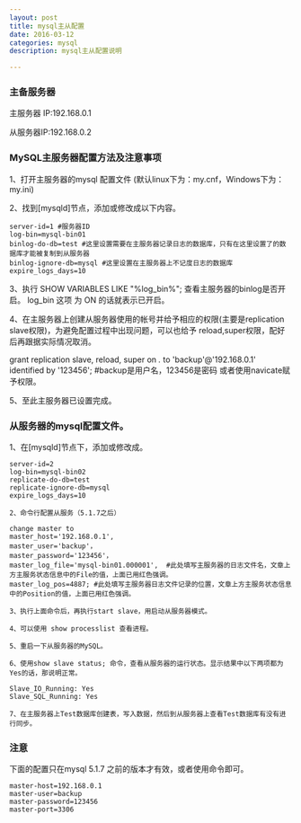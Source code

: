 ```yaml
---
layout: post
title: mysql主从配置
date: 2016-03-12
categories: mysql
description: mysql主从配置说明

---
```


### 主备服务器

   主服务器 IP:192.168.0.1

   从服务器IP:192.168.0.2

### MySQL主服务器配置方法及注意事项

   1、打开主服务器的mysql 配置文件 (默认linux下为：my.cnf，Windows下为：my.ini)
   
   2、找到[mysqld]节点，添加或修改成以下内容。

	server-id=1 #服务器ID
	log-bin=mysql-bin01
	binlog-do-db=test #这里设置需要在主服务器记录日志的数据库，只有在这里设置了的数据库才能被复制到从服务器
	binlog-ignore-db=mysql #这里设置在主服务器上不记度日志的数据库
	expire_logs_days=10

   3、执行 SHOW VARIABLES LIKE "%log_bin%";  查看主服务器的binlog是否开启。 log_bin 这项 为 ON 的话就表示已开启。

   4、在主服务器上创建从服务器使用的帐号并给予相应的权限(主要是replication slave权限)，为避免配置过程中出现问题，可以也给予 
   reload,super权限，配好后再跟据实际情况取消。

   grant replication slave, reload, super on *.* to 'backup'@'192.168.0.1' identified by '123456'; #backup是用户名，123456是密码
或者使用navicate赋予权限。

   5、至此主服务器已设置完成。

### 从服务器的mysql配置文件。

   1、在[mysqld]节点下，添加或修改成。

	server-id=2
	log-bin=mysql-bin02
	replicate-do-db=test
	replicate-ignore-db=mysql
	expire_logs_days=10

    2、命令行配置从服务（5.1.7之后）

	change master to  
	master_host='192.168.0.1',
	master_user='backup'，
	master_password='123456'，
	master_log_file='mysql-bin01.000001',  #此处填写主服务器的日志文件名，文章上方主服务状态信息中的File的值，上面已用红色强调。
	master_log_pos=4887; #此处填写主服务器日志文件记录的位置，文章上方主服务状态信息中的Position的值，上面已用红色强调。

    3、执行上面命令后，再执行start slave，用启动从服务器模式。

    4、可以使用 show processlist 查看进程。

    5、重启一下从服务器的MySQL。

    6、使用show slave status; 命令，查看从服务器的运行状态。显示结果中以下两项都为Yes的话，那说明正常。

	Slave_IO_Running: Yes  
	Slave_SQL_Running: Yes

    7、在主服务器上Test数据库创建表，写入数据，然后到从服务器上查看Test数据库有没有进行同步。

### 注意

   下面的配置只在mysql 5.1.7 之前的版本才有效，或者使用命令即可。

	master-host=192.168.0.1
	master-user=backup
	master-password=123456
	master-port=3306
